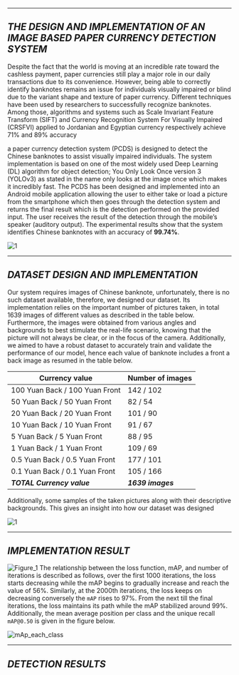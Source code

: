 
---
**_THE DESIGN AND IMPLEMENTATION OF AN IMAGE BASED PAPER CURRENCY DETECTION SYSTEM_**
---

Despite the fact that the world is moving at an incredible rate toward the cashless payment, paper currencies still play a major role in our daily transactions due to its convenience. However, being able to correctly identify banknotes remains an issue for individuals visually impaired or blind due to the variant shape and texture of paper currency. Different techniques have been used by researchers to successfully recognize banknotes. Among those, algorithms and systems such as Scale Invariant Feature Transform (SIFT) and Currency Recognition System For Visually Impaired (CRSFVI) applied to Jordanian and Egyptian currency respectively achieve 71% and 89% accuracy

a paper currency detection system (PCDS) is designed to detect the Chinese banknotes to assist visually impaired individuals. The system implementation is based on one of the most widely used Deep Learning (DL) algorithm for object detection; You Only Look Once version 3 (YOLOv3) as stated in the name only looks at the image once which makes it incredibly fast. The PCDS has been designed and implemented into an Android mobile application allowing the user to either take or load a picture from the smartphone which then goes through the detection system and returns the final result which is the detection performed on the provided input. The user receives the result of the detection through the mobile’s speaker (auditory output). The experimental results show that the system identifies Chinese banknotes with an accuracy of **99.74%**.

![1](https://user-images.githubusercontent.com/52790721/116784200-8d401b00-aac5-11eb-99ab-9eb1529e0fc5.PNG)

---
**_DATASET DESIGN AND IMPLEMENTATION_** 
---

Our system requires images of Chinese banknote, unfortunately, there is no such dataset available, therefore, we designed our dataset. Its implementation relies on the important number of pictures taken, in total 1639 images of different values as described in the table below. Furthermore, the images were obtained from various angles and backgrounds to best stimulate the real-life scenario, knowing that the picture will not always be clear, or in the focus of the camera. Additionally, we aimed to have a robust dataset to accurately train and validate the performance of our model, hence each value of banknote includes a front a back image as resumed in the table below. 

|**Currency value** |**Number of images** |
|--- |--- |
|100 Yuan Back / 100 Yuan Front|142 / 102 |
|50 Yuan Back / 50 Yuan Front	|82 / 54 |
|20 Yuan Back / 20 Yuan Front |101 / 90 |
|10 Yuan Back / 10 Yuan Front |91 / 67 |
|5 Yuan Back / 5 Yuan Front |88 / 95 |
|1 Yuan Back / 1 Yuan Front |109 / 69 |
|0.5 Yuan Back	 / 0.5 Yuan Front |177 / 101 |
|0.1 Yuan Back / 0.1 Yuan Front |105 / 166 |
|**_TOTAL Currency value_** |**_1639 images_**|

Additionally, some samples of the taken pictures along with their descriptive backgrounds.  This gives an insight into how our dataset was designed 

![1](https://user-images.githubusercontent.com/52790721/116784115-00955d00-aac5-11eb-9d31-a2a1131aede6.PNG)

---
**_IMPLEMENTATION RESULT_** 
---
![Figure_1](https://user-images.githubusercontent.com/52790721/116784729-66cfaf00-aac8-11eb-97ba-f87264defbc0.png)
The relationship between the loss function, mAP, and number of iterations is described as follows, over the first 1000 iterations, the loss starts decreasing while the mAP begins to gradually increase and reach the value of 56%. Similarly, at the 2000th iterations, the loss keeps on decreasing conversely the `mAP` rises to 97%. From the next till the final iterations, the loss maintains its path while the mAP stabilized around 99%. Additionally, the mean average position per class and the unique recall `mAP@0.50` is given in the figure below.

![mAp_each_class](https://user-images.githubusercontent.com/52790721/116784958-9af79f80-aac9-11eb-996f-8f64ee4cee62.png)

---
**_DETECTION RESULTS_**
---

